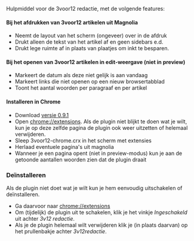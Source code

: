 Hulpmiddel voor de 3voor12 redactie, met de volgende features:

#### Bij het afdrukken van 3voor12 artikelen uit Magnolia

- Neemt de layout van het scherm (ongeveer) over in de afdruk
- Drukt alleen de tekst van het artikel af en geen sidebars e.d.
- Drukt lege ruimte af in plaats van plaatjes om inkt te besparen.

#### Bij het openen van 3voor12 artikelen in edit-weergave (niet in preview)

- Markeert de datum als deze niet gelijk is aan vandaag
- Markeert links die niet openen op een nieuw browsertabblad
- Toont het aantal woorden per paragraaf en per artikel

#### Installeren in Chrome

- Download [versie 0.9.1](releases/3voor12-chrome-0.9.1.crx?raw=true)
- Open [chrome://extensions](chrome://extensions). Als de plugin niet blijkt te doen wat je wilt, kun je op deze zelfde
  pagina de plugin ook weer uitzetten of helemaal verwijderen.
- Sleep 3voor12-chrome.crx in het scherm met extensies
- Herlaad eventuele pagina's uit magnolia
- Wanneer je een pagina opent (niet in preview-modus) kun je aan de getoonde aantallen woorden zien dat de plugin draait

### Deïnstalleren

Als de plugin niet doet wat je wilt kun je hem eenvoudig uitschakelen of deïnstalleren.

- Ga daarvoor naar [chrome://extensions](chrome://extensions)
- Om (tijdelijk) de plugin uit te schakelen, klik je het vinkje *Ingeschakeld* uit achter *3v12 redactie*.
- Als je de plugin helemaal wilt verwijderen klik je (in plaats daarvan) op het prullenbakje achter *3v12redactie*.
